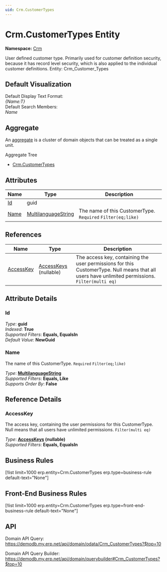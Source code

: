 ```yaml
---
uid: Crm.CustomerTypes
---
```

# Crm.CustomerTypes Entity

**Namespace:** [Crm](Crm.md)  

User defined customer type. Primarily used for customer definition security, because it has record level security, which is also applied to the individual customer definitions. Entity: Crm_Customer_Types

## Default Visualization
Default Display Text Format:  
_{Name:T}_  
Default Search Members:  
_Name_  

## Aggregate
An [aggregate](https://docs.erp.net/tech/advanced/concepts/aggregates.html) is a cluster of domain objects that can be treated as a single unit.  

Aggregate Tree  
* [Crm.CustomerTypes](Crm.CustomerTypes.md)  

## Attributes

| Name | Type | Description |
| ---- | ---- | --- |
| [Id](Crm.CustomerTypes.md#id) | guid |  
| [Name](Crm.CustomerTypes.md#name) | [MultilanguageString](../data-types.md#multilanguagestring) | The name of this CustomerType. `Required` `Filter(eq;like)` 

## References

| Name | Type | Description |
| ---- | ---- | --- |
| [AccessKey](Crm.CustomerTypes.md#accesskey) | [AccessKeys](Systems.Security.AccessKeys.md) (nullable) | The access key, containing the user permissions for this CustomerType. Null means that all users have unlimited permissions. `Filter(multi eq)` |


## Attribute Details

### Id

_Type_: **guid**  
_Indexed_: **True**  
_Supported Filters_: **Equals, EqualsIn**  
_Default Value_: **NewGuid**  

### Name

The name of this CustomerType. `Required` `Filter(eq;like)`

_Type_: **[MultilanguageString](../data-types.md#multilanguagestring)**  
_Supported Filters_: **Equals, Like**  
_Supports Order By_: **False**  


## Reference Details

### AccessKey

The access key, containing the user permissions for this CustomerType. Null means that all users have unlimited permissions. `Filter(multi eq)`

_Type_: **[AccessKeys](Systems.Security.AccessKeys.md) (nullable)**  
_Supported Filters_: **Equals, EqualsIn**  



## Business Rules

[!list limit=1000 erp.entity=Crm.CustomerTypes erp.type=business-rule default-text="None"]

## Front-End Business Rules

[!list limit=1000 erp.entity=Crm.CustomerTypes erp.type=front-end-business-rule default-text="None"]

## API

Domain API Query:
<https://demodb.my.erp.net/api/domain/odata/Crm_CustomerTypes?$top=10>

Domain API Query Builder:
<https://demodb.my.erp.net/api/domain/querybuilder#Crm_CustomerTypes?$top=10>


